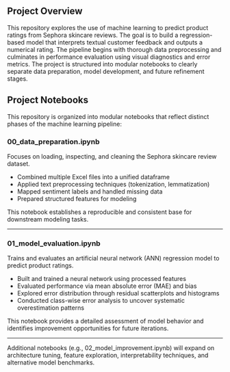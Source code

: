 ## Project Overview

This repository explores the use of machine learning to predict product ratings from Sephora skincare reviews.
The goal is to build a regression-based model that interprets textual customer feedback and outputs a numerical rating.
The pipeline begins with thorough data preprocessing and culminates in performance evaluation using visual diagnostics and error metrics.
The project is structured into modular notebooks to clearly separate data preparation, model development, and future refinement stages.

## Project Notebooks

This repository is organized into modular notebooks that reflect distinct phases of the machine learning pipeline:

### 00_data_preparation.ipynb

Focuses on loading, inspecting, and cleaning the Sephora skincare review dataset.

- Combined multiple Excel files into a unified dataframe
- Applied text preprocessing techniques (tokenization, lemmatization)
- Mapped sentiment labels and handled missing data
- Prepared structured features for modeling

This notebook establishes a reproducible and consistent base for downstream modeling tasks.

---

### 01_model_evaluation.ipynb

Trains and evaluates an artificial neural network (ANN) regression model to predict product ratings.

- Built and trained a neural network using processed features
- Evaluated performance via mean absolute error (MAE) and bias
- Explored error distribution through residual scatterplots and histograms
- Conducted class-wise error analysis to uncover systematic overestimation patterns

This notebook provides a detailed assessment of model behavior and identifies improvement opportunities for future iterations.

---

Additional notebooks (e.g., 02_model_improvement.ipynb) will expand on architecture tuning, feature exploration, interpretability techniques, and alternative model benchmarks.
